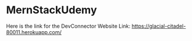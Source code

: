 # MernStackUdemy
Here is the link for the DevConnector Website
Link: https://glacial-citadel-80011.herokuapp.com/
